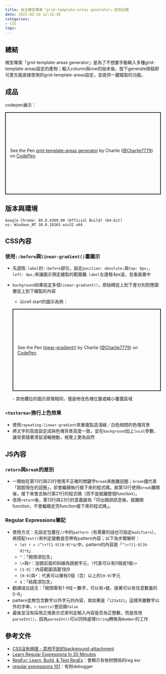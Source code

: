 ```yaml
---
title: 自主練習專案「grid-template-areas generator」技術記錄
date: 2021-03-24 12:18:30
categories:
- CSS
tags:
---
```


## 總結
微型專案「grid-template-areas generator」是為了不想要手動輸入多種grid-template-areas設定的產物；輸入column與row的始末後，按下generate按鈕即可產生能直接使用的grid-template-areas設定，並提供一鍵複製的功能。


## 成品
codepen展示：
<p class="codepen" data-height="265" data-theme-id="dark" data-default-tab="css,result" data-user="Charlie7779" data-slug-hash="qBqGbpm" style="height: 265px; box-sizing: border-box; display: flex; align-items: center; justify-content: center; border: 2px solid; margin: 1em 0; padding: 1em;" data-pen-title="grid-template-areas generator">
  <span>See the Pen <a href="https://codepen.io/Charlie7779/pen/qBqGbpm">
  grid-template-areas generator</a> by Charlie (<a href="https://codepen.io/Charlie7779">@Charlie7779</a>)
  on <a href="https://codepen.io">CodePen</a>.</span>
</p>
<script async src="https://cpwebassets.codepen.io/assets/embed/ei.js"></script>


## 版本與環境
```
Google Chrome: 89.0.4389.90 (Official Build) (64-bit)
os: Windows_NT 10.0.18363 win32 x64
```

## CSS內容
### 使用`::before`與`linear-gradient()`畫圖示
- 先選取`.label`的`::before`部位，設定`position: absolute;`與`top: 8px;`、`left: 4px;`來讓圖示預定繪製的範圍離`.label`左邊框4px遠，並垂直置中
- `background`如果設定多個`linear-gradient()`，原始碼從上到下會分別對應圖層從上到下繪製的內容
    - 以cell start的圖示為例：
    <script src="https://gist.github.com/tzynwang/9b197345e6727409ced24f58820e1a47.js"></script>

    <p class="codepen" data-height="265" data-theme-id="dark" data-default-tab="css,result" data-user="Charlie7779" data-slug-hash="GRrJEJM" style="height: 265px; box-sizing: border-box; display: flex; align-items: center; justify-content: center; border: 2px solid; margin: 1em 0; padding: 1em;" data-pen-title="linear-gradient()">
    <span>See the Pen <a href="https://codepen.io/Charlie7779/pen/GRrJEJM">
    linear-gradient()</a> by Charlie (<a href="https://codepen.io/Charlie7779">@Charlie7779</a>)
    on <a href="https://codepen.io">CodePen</a>.</span>
    </p>
    <script async src="https://cpwebassets.codepen.io/assets/embed/ei.js"></script>
    - 其他欄位的圖示原理相同，僅是修改色塊位置或縮小覆蓋區域

### `<textarea>`換行上色效果
- 使用`repeating-linear-gradient`來重複製造淺綠／白色相間的色塊背景
- 將文字的高度設定成與色塊背景高度一致，並在`background`加上`local`參數，讓背景隨著滑鼠滾輪捲動，視覺上更為自然
    <script src="https://gist.github.com/tzynwang/1badaf6cd76aa8aaef55437f307378e3.js"></script>


## JS內容
### `return`與`break`的差別
<script src="https://gist.github.com/tzynwang/3e954aaba9dc39d3c9409e58ebdbbd02.js"></script>

- 一開始在第13行與23行使用不正確的關鍵字`break`來脫離迴圈；`break`儘代表「跳脫現在的迴圈」，卻會繼續執行接下來的程式碼。故第13行使用`break`離開後，接下來會去執行第21行的程式碼（而不是脫離整個function）。
- 改用`return`後，第13行與23行的意義變為「印出錯誤訊息後，就離開function，不會繼續走完function接下來的程式碼」。

### Regular Expressions筆記
- 使用方式：先設定包覆在`//`中的`pattern`（有需要的話也可指定`modifiers`），再搭配`test()`來判定變數是否帶有pattern內容；以下為步驟解析：
    - `let r = /^\+?[1-9][0-9]*$/`中，pattern的內容是「`^\+?[1-9][0-9]*$`」
    - `^`：「開頭須包含」
    - `\+`與`?`：加號前面的斜線為跳脫字元，`?`代表可以有0個或1個`\+`
    - `[1-9]`：內容範圍涵蓋1到9
    - `[0-9]`與`*`：代表可以擁有0個（含）以上的`[0-9]`字元
    - `$`：「結尾須包含」
- 翻譯成白話文：「開頭需有1-9任一數字，可以有`+`號，接著可以有任意數量的0-9」
- pattern並無包含數字以外字元的內容，故如果是「`123a321`」這樣夾雜數字以外的字串，`r.test(x)`會回傳`false`
- 最後並沒有採用正規表示式來判定輸入內容是否為正整數，而是改用`parseInt()`，因為`parseInt()`可以同時處理`String`轉換為`Number`的工作


## 參考文件
- [CSS沒有極限 - 意想不到的background-attachment](https://wcc723.github.io/css/2013/09/25/background-att/)
- [Learn Regular Expressions In 20 Minutes](https://www.youtube.com/watch?v=rhzKDrUiJVk)
- [RegExr: Learn, Build, & Test RegEx](https://regexr.com/)：會顯示有依附關係的reg exr
- [regular expressions 101](https://regex101.com/)：有附debugger